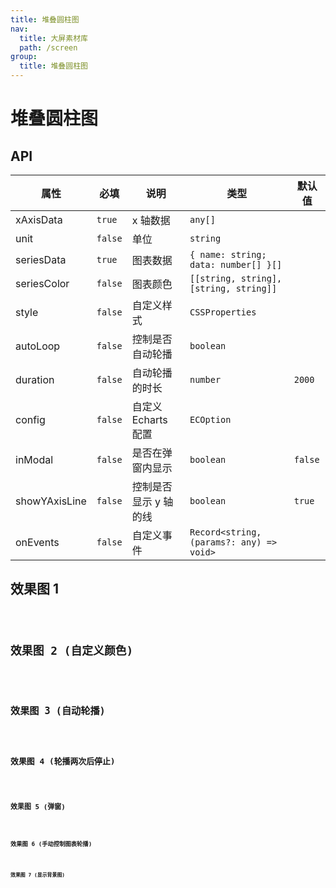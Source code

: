 ```yaml
---
title: 堆叠圆柱图
nav:
  title: 大屏素材库
  path: /screen
group:
  title: 堆叠圆柱图
---
```


# 堆叠圆柱图

## API

| 属性          | 必填    | 说明                  | 类型                                     | 默认值  |
| ------------- | ------- | --------------------- | ---------------------------------------- | ------- |
| xAxisData     | `true`  | x 轴数据              | `any[]`                                  |         |
| unit          | `false` | 单位                  | `string`                                 |         |
| seriesData    | `true`  | 图表数据              | `{ name: string; data: number[] }[]`     |         |
| seriesColor   | `false` | 图表颜色              | `[[string, string], [string, string]]`   |         |
| style         | `false` | 自定义样式            | `CSSProperties`                          |         |
| autoLoop      | `false` | 控制是否自动轮播      | `boolean`                                |         |
| duration      | `false` | 自动轮播的时长        | `number`                                 | `2000`  |
| config        | `false` | 自定义 Echarts 配置   | `ECOption`                               |         |
| inModal       | `false` | 是否在弹窗内显示      | `boolean`                                | `false` |
| showYAxisLine | `false` | 控制是否显示 y 轴的线 | `boolean`                                | `true`  |
| onEvents      | `false` | 自定义事件            | `Record<string, (params?: any) => void>` |         |

## 效果图 1

<code src="../../../example/StackBarDemo/demo1.tsx" background="#040727">

## 效果图 2 (自定义颜色)

<code src="../../../example/StackBarDemo/demo2.tsx" background="#040727">

## 效果图 3 (自动轮播)

<code src="../../../example/StackBarDemo/demo3.tsx" background="#040727">

## 效果图 4 (轮播两次后停止)

<code src="../../../example/StackBarDemo/demo4.tsx" background="#040727">

## 效果图 5 (弹窗)

<code src="../../../example/StackBarDemo/demo5.tsx" background="#040727">

## 效果图 6 (手动控制图表轮播)

<code src="../../../example/StackBarDemo/demo6.tsx" background="#040727">

## 效果图 7 (显示背景图)

<code src="../../../example/StackBarDemo/demo7.tsx" background="#040727">
